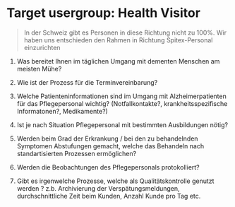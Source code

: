 # Target usergroup: Health Visitor

> In der Schweiz gibt es Personen in diese Richtung nicht zu 100%.
> Wir haben uns entschieden den Rahmen in Richtung Spitex-Personal einzurichten

1. Was bereitet Ihnen im täglichen Umgang mit dementen Menschen am meisten Mühe?

2. Wie ist der Prozess für die Terminvereinbarung?

3. Welche Patienteninformationen sind im Umgang mit Alzheimerpatienten für das Pflegepersonal wichtig? (Notfallkontakte?, krankheitsspezifische Informatonen?, Medikamente?)

4. Ist je nach Situation Pflegepersonal mit bestimmten Ausbildungen nötig?

5. Werden beim Grad der Erkrankung / bei den zu behandelnden Symptomen Abstufungen gemacht, welche das Behandeln nach standartisierten Prozessen ermöglichen?

6. Werden die Beobachtungen des Pflegepersonals protokolliert?

7. Gibt es irgenwelche Prozesse, welche als Qualitätskontrolle genutzt werden ?
 z.b. Archivierung der Verspätungsmeldungen, durchschnittliche Zeit beim Kunden, Anzahl Kunde pro Tag etc.
